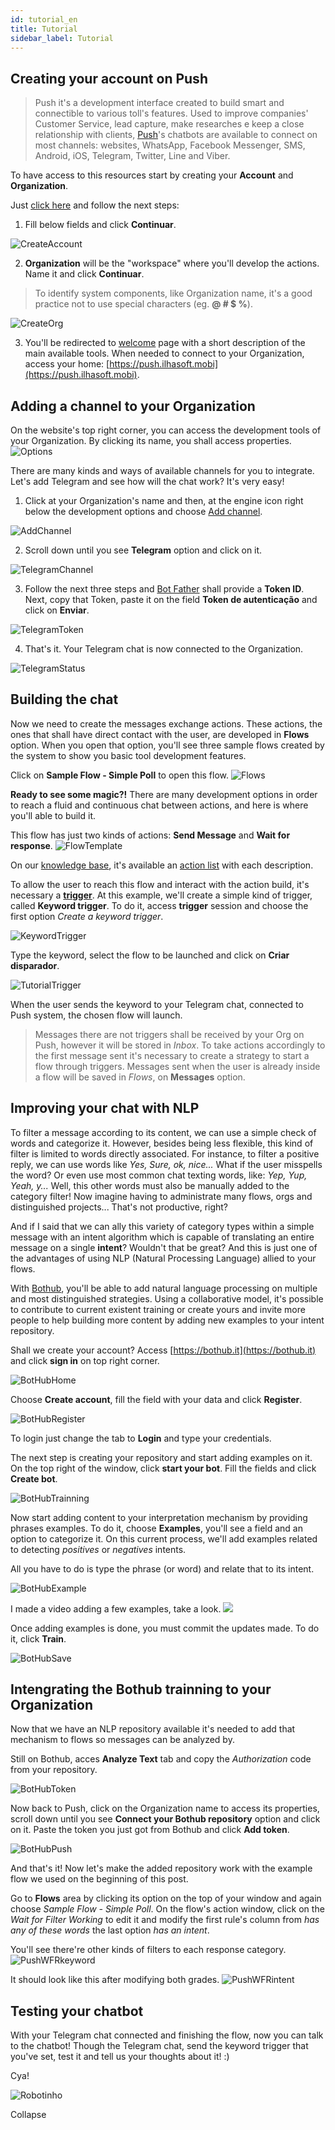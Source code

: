 ```yaml
---
id: tutorial_en
title: Tutorial
sidebar_label: Tutorial
---
```


## Creating your account on Push

> Push it's a development interface created to build smart and connectible to various toll's features. Used to improve companies' Customer Service, lead capture, make researches e keep a close relationship with clients, [Push](https://push.ilhasoft.mobi)'s chatbots are available to connect on most channels: websites, WhatsApp, Facebook Messenger, SMS, Android, iOS, Telegram, Twitter, Line and Viber.

To have access to this resources start by creating your **Account** and **Organization**.

Just [click here](https://push.ilhasoft.mobi/org/signup) and follow the next steps:

1. Fill below fields and click **Continuar**.

![CreateAccount](https://udo-rapidpro-static-app.s3.amazonaws.com/attachments/191/6077/steps/a9dd37aa-f543-4302-beda-1a817226e415.jpeg "Fill these field and hit next")

2. **Organization** will be the "workspace" where you'll develop the actions. Name it and click **Continuar**.

> To identify system components, like Organization name, it's a good practice not to use special characters (eg. **@ # $ %**).

![CreateOrg](https://udo-rapidpro-static-app.s3.amazonaws.com/attachments/191/6077/steps/a821042e-4f05-4db2-b9a9-fe3367f1e081.jpeg "Name your Organization and hit next")

3. You'll be redirected to [welcome](https://push.ilhasoft.mobi/welcome/?start) page with a short description of the main available tools. When needed to connect to your Organization, access your home: [https://push.ilhasoft.mobi](https://push.ilhasoft.mobi).

## Adding a channel to your Organization

On the website's top right corner, you can access the development tools of your Organization. By clicking its name, you shall access properties.
![Options](https://udo-rapidpro-static-app.s3.amazonaws.com/attachments/191/6077/steps/13d4b5f8-6e70-4a92-845b-40e0e9c0ff0a.jpeg "Development options")

There are many kinds and ways of available channels for you to integrate. 
Let's add Telegram and see how will the chat work? It's very easy!

1. Click at your Organization's name and then, at the engine icon right below the development options and choose [Add channel](https://push.ilhasoft.mobi/channels/channel/claim).

![AddChannel](https://udo-rapidpro-static-app.s3.amazonaws.com/attachments/191/6077/steps/8f53eeec-9bc7-4811-b51a-2a6ba6505378.jpeg "hit Add channel")

2. Scroll down until you see **Telegram** option and click on it.

![TelegramChannel](https://udo-rapidpro-static-app.s3.amazonaws.com/attachments/191/6077/steps/29251326-e617-42dc-9573-87c2390e07b8.jpeg "Hit Telegram")

3. Follow the next three steps and [Bot Father](https://telegram.me/botfather) shall provide a **Token ID**.
Next, copy that Token, paste it on the field **Token de autenticação** and click on **Enviar**.

![TelegramToken](https://udo-rapidpro-static-app.s3.amazonaws.com/attachments/191/6077/steps/7a9fcb70-0219-4717-8465-12e38361a664.jpeg "Paste your Token and hit Send")

4. That's it. Your Telegram chat is now connected to the Organization.

![TelegramStatus](https://udo-rapidpro-static-app.s3.amazonaws.com/attachments/191/6077/steps/7a9fcb70-0219-4717-8465-12e38361a664.jpeg "Channel status window")

## Building the chat

Now we need to create the messages exchange actions. These actions, the ones that shall have direct contact with the user, are developed in **Flows** option.
When you open that option, you'll see three sample flows created by the system to show you basic tool development features.

Click on **Sample Flow - Simple Poll** to open this flow.
![Flows](https://udo-rapidpro-static-app.s3.amazonaws.com/attachments/191/6077/steps/abdb90a7-fba3-4c48-9cb2-4c108a2f104b.jpeg "Hit this line to open the flow")

**Ready to see some magic?!** There are many development options in order to reach a fluid and continuous chat between actions, and here is where you'll able to build it.

This flow has just two kinds of actions: **Send Message** and **Wait for response**.
![FlowTemplate](https://udo-rapidpro-static-app.s3.amazonaws.com/attachments/191/6077/steps/14e4f746-f23f-4ec3-93c9-6f34084c5b3b.jpeg "Sample actions that a flow can have")

On our [knowledge base](https://push.al/documentacao-chatbot-push), it's available an [action list](https://push.al/knowledge_base/comandos-de-acao) with each description.

To allow the user to reach this flow and interact with the action build, it's necessary a [**trigger**](https://push.al/knowledge_base/criando-um-disparador-de-palavra-chave).
At this example, we'll create a simple kind of trigger, called **Keyword trigger**. To do it, access **trigger** session and choose the first option *Create a keyword trigger*.

![KeywordTrigger](https://udo-rapidpro-static-app.s3.amazonaws.com/attachments/191/6077/steps/365ab3d0-1e35-44db-acef-80cf83be8cbd.jpeg "Create the flow trigger")

Type the keyword, select the flow to be launched and click on **Criar disparador**.

![TutorialTrigger](https://udo-rapidpro-static-app.s3.amazonaws.com/attachments/191/6077/steps/670cb687-1bc7-4194-807f-1a8cdd3e9a30.jpeg "Hit create to make the flow trigger")

When the user sends the keyword to your Telegram chat, connected to Push system, the chosen flow will launch.

> Messages there are not triggers shall be received by your Org on Push, however it will be stored in *Inbox*. To take actions accordingly to the first message sent it's necessary to create a strategy to start a flow through triggers.
> Messages sent when the user is already inside a flow will be saved in *Flows*, on **Messages** option.

## Improving your chat with NLP

To filter a message according to its content, we can use a simple check of words and categorize it. However, besides being less flexible, this kind of filter is limited to words directly associated.
For instance, to filter a positive reply, we can use words like *Yes, Sure, ok, nice...*
What if the user misspells the word? Or even use most common chat texting words, like: *Yep, Yup, Yeah, y...*
Well, this other words must also be manually added to the category filter!
Now imagine having to administrate many flows, orgs and distinguished projects... That's not productive, right? 

And if I said that we can ally this variety of category types within a simple message with an intent algorithm which is capable of translating an entire message on a single **intent**? Wouldn't that be great?
And this is just one of the advantages of using NLP (Natural Processing Language) allied to your flows.

With [Bothub](https://bothub.it), you'll be able to add natural language processing on multiple and most distinguished strategies. Using a collaborative model, it's possible to contribute to current existent training or create yours and invite more people to help building more content by adding new examples to your intent repository.

Shall we create your account? Access [https://bothub.it](https://bothub.it) and click **sign in** on top right corner.

![BotHubHome](https://udo-rapidpro-static-app.s3.amazonaws.com/attachments/191/6077/steps/dc0c4c98-81c2-4efa-9511-18fc64eedbaa.jpeg "Hit sign in")

Choose **Create account**, fill the field with your data and click **Register**.

![BotHubRegister](https://udo-rapidpro-static-app.s3.amazonaws.com/attachments/191/6077/steps/a5bae530-96b7-4cd6-af07-277748243d9a.jpeg "Hit Register after filling the fields")

To login just change the tab to **Login** and type your credentials.

The next step is creating your repository and start adding examples on it. On the top right of the window, click **start your bot**. Fill the fields and click **Create bot**.

![BotHubTrainning](https://udo-rapidpro-static-app.s3.amazonaws.com/attachments/191/6077/steps/291e319c-702d-4eda-8455-30da99202ada.jpeg "Fill the fields and hit Create bot")

Now start adding content to your interpretation mechanism by providing phrases examples. To do it, choose **Examples**, you'll see a field and an option to categorize it.
On this current process, we'll add examples related to detecting *positives* or *negatives* intents.

All you have to do is type the phrase (or word) and relate that to its intent.

![BotHubExample](https://udo-rapidpro-static-app.s3.amazonaws.com/attachments/191/6077/steps/4cd09121-064c-4b20-b986-e0c6205ab4d0.jpeg "Type the example and point to its category")

I made a video adding a few examples, take a look.
[![](https://udo-rapidpro-static-app.s3.amazonaws.com/attachments/191/6077/steps/ff103911-9952-48b7-b1a4-1ac7d3c3838f.jpeg)](https://udo-rapidpro-static-app.s3.amazonaws.com/attachments/191/6077/steps/741df39e-e83e-456a-9dd0-c879a82441c5.mp4)

Once adding examples is done, you must commit the updates made. To do it, click **Train**.

![BotHubSave](https://udo-rapidpro-static-app.s3.amazonaws.com/attachments/191/6077/steps/3c0324f7-aff2-4e49-8895-7e269bf08ef1.jpeg "Save the training updates")

## Intengrating the Bothub trainning to your Organization

Now that we have an NLP repository available it's needed to add that mechanism to flows so messages can be analyzed by.

Still on Bothub, acces **Analyze Text** tab and copy the *Authorization* code from your repository.

![BotHubToken](https://udo-rapidpro-static-app.s3.amazonaws.com/attachments/191/6077/steps/1696a369-35dd-4bd7-894e-4ab8f16d5e33.jpeg "Copy the Authorization token")

Now back to Push, click on the Organization name to access its properties, scroll down until you see **Connect your Bothub repository** option and click on it.
Paste the token you just got from Bothub and click **Add token**.

![BotHubPush](https://udo-rapidpro-static-app.s3.amazonaws.com/attachments/191/6077/steps/45e28511-b901-42a5-8001-d9106cb00a5c.jpeg "Add and save your repository's token")

And that's it! Now let's make the added repository work with the example flow we used on the beginning of this post.

Go to **Flows** area by clicking its option on the top of your window and again choose *Sample Flow - Simple Poll*.
On the flow's action window, click on the *Wait for Filter Working* to edit it and modify the first rule's column from *has any of these words* the last option *has an intent*.

You'll see there're other kinds of filters to each response category.
![PushWFRkeyword](https://udo-rapidpro-static-app.s3.amazonaws.com/attachments/191/6077/steps/bee75862-4077-4123-afb6-d91ddfb298d7.jpeg "Modify the filter type")

It should look like this after modifying both grades.
![PushWFRintent](https://udo-rapidpro-static-app.s3.amazonaws.com/attachments/191/6077/steps/08d1c1bd-c9ee-4d46-9e45-680ecbec35c6.jpeg "Modify the filter type")

## Testing your chatbot

With your Telegram chat connected and finishing the flow, now you can talk to the chatbot!
Though the Telegram chat, send the keyword trigger that you've set, test it and tell us your thoughts about it! :)

Cya!

![Robotinho](https://udo-rapidpro-static-app.s3.amazonaws.com/attachments/191/6077/steps/f545e0a8-5c0b-4702-b2fd-5a08e4f2a1e1.png "Robotinho")



Collapse 

